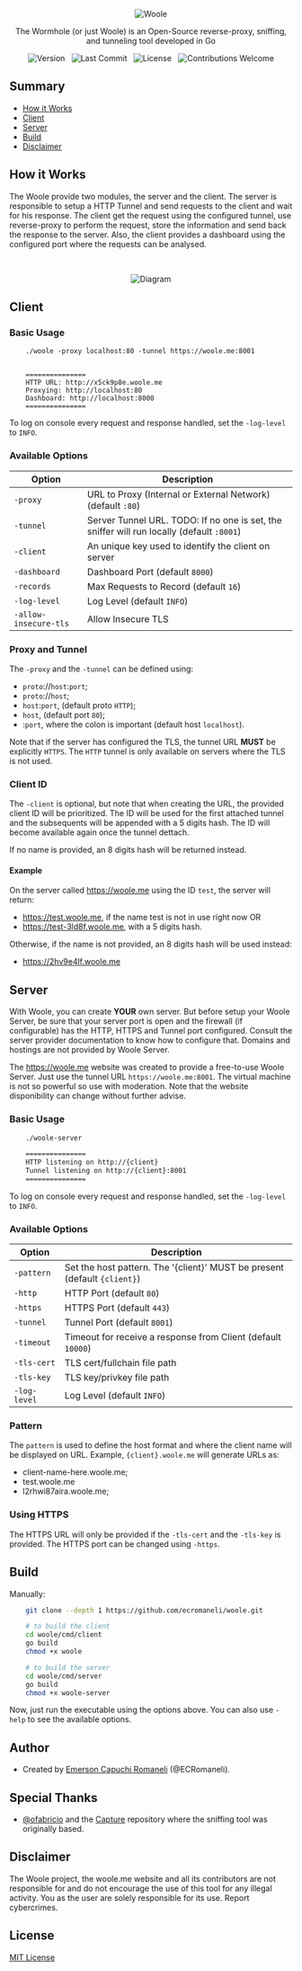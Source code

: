 <p align='center'>
    <a href="https://github.com/ECRomaneli/woole" style='text-decoration:none'>
        <img src="https://i.postimg.cc/XJs1WfVc/logo.png" alt='Woole'>
    </a>
</p>
<p align='center'>
    The Wormhole (or just Woole) is an Open-Source reverse-proxy, sniffing, and tunneling tool developed in Go
</p>
<p align='center'>
    <a href="https://github.com/ECRomaneli/woole/tags" style='text-decoration:none'>
        <img src="https://img.shields.io/github/v/tag/ecromaneli/woole?label=version&sort=semver&style=for-the-badge" alt="Version">
    </a>
    &nbsp;
    <a href="https://github.com/ECRomaneli/woole/commits/master" style='text-decoration:none'>
        <img src="https://img.shields.io/github/last-commit/ecromaneli/woole?style=for-the-badge" alt="Last Commit">
    </a>
    &nbsp;
    <a href="https://github.com/ECRomaneli/woole/blob/master/LICENSE" style='text-decoration:none'>
        <img src="https://img.shields.io/github/license/ecromaneli/woole?style=for-the-badge" alt="License">
    </a>
    &nbsp;
    <a href="https://github.com/ECRomaneli/woole/issues" style='text-decoration:none'>
        <img src="https://img.shields.io/badge/contributions-welcome-brightgreen.svg?style=for-the-badge" alt="Contributions Welcome">
    </a>
</p>



## Summary

- [How it Works](#how-it-works)
- [Client](#client)
- [Server](#server)
- [Build](#build)
- [Disclaimer](#disclaimer)

## How it Works

The Woole provide two modules, the server and the client. The server is responsible to setup a HTTP Tunnel and send requests to the client and wait for his response. The client get the request using the configured tunnel, use reverse-proxy to perform the request, store the information and send back the response to the server. Also, the client provides a dashboard using the configured port where the requests can be analysed.

&nbsp;

<p align='center'>
    <a href="https://github.com/ECRomaneli/woole" style='text-decoration:none'>
        <img src="https://i.postimg.cc/VkkFygg7/diagram.png" alt='Diagram'>
    </a>
</p>

## Client

### Basic Usage

```
    ./woole -proxy localhost:80 -tunnel https://woole.me:8001


    ===============
    HTTP URL: http://x5ck9p8e.woole.me
    Proxying: http://localhost:80
    Dashboard: http://localhost:8000
    ===============
```

To log on console every request and response handled, set the `-log-level` to `INFO`.

### Available Options

| Option        | Description 
|--------------|-------------
| `-proxy`       | URL to Proxy (Internal or External Network) (default `:80`)
| `-tunnel`      | Server Tunnel URL. TODO: If no one is set, the sniffer will run locally (default `:8001`)
| `-client`      | An unique key used to identify the client on server
| `-dashboard`   | Dashboard Port (default `8000`)
| `-records`     | Max Requests to Record (default `16`)
| `-log-level`   | Log Level (default `INFO`)
| `-allow-insecure-tls` | Allow Insecure TLS

### Proxy and Tunnel

The `-proxy` and the `-tunnel` can be defined using:
- `proto`://`host`:`port`;
- `proto`://`host`;
- `host`:`port`, (default proto `HTTP`);
- `host`, (default port `80`);
- :`port`, where the colon is important (default host `localhost`).

Note that if the server has configured the TLS, the tunnel URL **MUST** be explicitly `HTTPS`. The `HTTP` tunnel is only available on servers where the TLS is not used.

### Client ID

The `-client` is optional, but note that when creating the URL, the provided client ID will be prioritized. The ID will be used for the first attached tunnel and the subsequents will be appended with a 5 digits hash. The ID will become available again once the tunnel dettach.

If no name is provided, an 8 digits hash will be returned instead.

#### Example

On the server called https://woole.me using the ID `test`, the server will return:
- https://test.woole.me, if the name test is not in use right now OR
- https://test-3ld8f.woole.me, with a 5 digits hash.

Otherwise, if the name is not provided, an 8 digits hash will be used instead:
- https://2hv9e4lf.woole.me


## Server

With Woole, you can create **YOUR** own server. But before setup your Woole Server, be sure that your server port is open and the firewall (if configurable) has the HTTP, HTTPS and Tunnel port configured. Consult the server provider documentation to know how to configure that. Domains and hostings are not provided by Woole Server.

The https://woole.me website was created to provide a free-to-use Woole Server. Just use the tunnel URL `https://woole.me:8001`. The virtual machine is not so powerful so use with moderation. Note that the website disponibility can change without further advise.

### Basic Usage

```sh
    ./woole-server 

    ===============
    HTTP listening on http://{client}
    Tunnel listening on http://{client}:8001
    ===============
```

To log on console every request and response handled, set the `-log-level` to `INFO`.

### Available Options

| Option        | Description 
|--------------|-------------
| `-pattern`    | Set the host pattern. The '{client}' MUST be present (default `{client}`)
| `-http`       | HTTP Port (default `80`)
| `-https`      | HTTPS Port (default `443`)
| `-tunnel`     | Tunnel Port (default `8001`)
| `-timeout`    | Timeout for receive a response from Client (default `10000`)
| `-tls-cert`   | TLS cert/fullchain file path
| `-tls-key`    | TLS key/privkey file path
| `-log-level`  | Log Level (default `INFO`)

### Pattern

The `pattern` is used to define the host format and where the client name will be displayed on URL. Example, `{client}.woole.me` will generate URLs as:
- client-name-here.woole.me;
- test.woole.me
- l2rhwi87aira.woole.me;

### Using HTTPS

The HTTPS URL will only be provided if the `-tls-cert` and the `-tls-key` is provided. The HTTPS port can be changed using `-https`.

## Build

Manually:

```sh
    git clone --depth 1 https://github.com/ecromaneli/woole.git

    # to build the client
    cd woole/cmd/client
    go build
    chmod +x woole

    # to build the server
    cd woole/cmd/server
    go build
    chmod +x woole-server

```

Now, just run the executable using the options above. You can also use `-help` to see the available options.

## Author

- Created by [Emerson Capuchi Romaneli](https://github.com/ECRomaneli) (@ECRomaneli).

## Special Thanks

- [@ofabricio](https://github.com/ofabricio) and the [Capture](https://github.com/ofabricio/capture) repository where the sniffing tool was originally based.

## Disclaimer

The Woole project, the woole.me website and all its contributors are not responsible for and do not encourage the use of this tool for any illegal activity. You as the user are solely responsible for its use. Report cybercrimes.

## License

[MIT License](https://github.com/ECRomaneli/ClockJS/blob/master/LICENSE.md)
